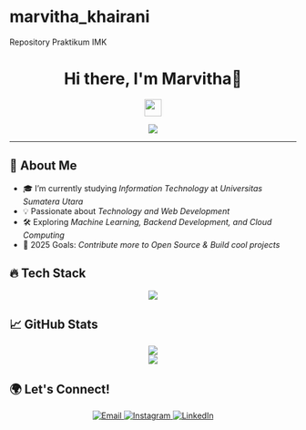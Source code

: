 # marvitha_khairani
Repository Praktikum IMK
<h1 align="center">Hi there, I'm Marvitha👋</h1>
<p align="center">
  <img src="https://media.giphy.com/media/hvRJCLFzcasrR4ia7z/giphy.gif" width="30px">
</p>

<p align="center">
  <img src="https://readme-typing-svg.herokuapp.com?color=%23F7C92D&center=true&vCenter=true&lines=Welcome+to+my+GitHub!+🚀;Full-Stack+Developer+💻;AI+&+Data+Enthusiast+🤖;Open+Source+Contributor+🌍">
</p>

---

## 🚀 About Me
- 🎓 I’m currently studying *Information Technology* at *Universitas Sumatera Utara*  
- 💡 Passionate about *Technology and Web Development*  
- 🛠️ Exploring *Machine Learning, Backend Development, and Cloud Computing*  
- 🎯 2025 Goals: *Contribute more to Open Source & Build cool projects*  

## 🔥 Tech Stack
<p align="center">
  <img src="https://skillicons.dev/icons?i=html,css,js,react,python,django,mysql,git,github,vscode,figma" />
</p>

## 📈 GitHub Stats  
<p align="center">
  <img src="https://github-readme-stats.vercel.app/api?username=YOUR_USERNAME&show_icons=true&theme=radical" />
  <br />
  <img src="https://github-readme-streak-stats.herokuapp.com/?user=YOUR_USERNAME&theme=radical" />
</p>

## 🌍 Let's Connect!
<p align="center">
  <a href="mailto:marvithakhairani@students.usu.ac.id">
    <img alt="Email" src="https://img.shields.io/badge/Email-red?style=for-the-badge&logo=gmail&logoColor=white" />
  </a>
  <a href="https://www.instagram.com/marvitha_khairani?igsh=Z3ByeDNqOWVmM3Zl" target="_blank">
    <img alt="Instagram" src="https://img.shields.io/badge/Instagram-purple?style=for-the-badge&logo=instagram&logoColor=white" />
  </a>
  <a href="https://www.linkedin.com/in/YOUR_LINKEDIN" target="_blank">
    <img alt="LinkedIn" src="https://img.shields.io/badge/LinkedIn-blue?style=for-the-badge&logo=linkedin&logoColor=white" />
  </a>
</p>
